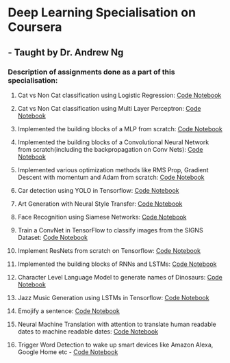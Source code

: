 # Deep Learning Specialisation on Coursera
## - Taught by Dr. Andrew Ng

### Description of assignments done as a part of this specialisation:
1. Cat vs Non Cat classification using Logistic Regression:
[Code Notebook](https://github.com/swetanjal/Deep-Learning/blob/master/Neural%20Networks%20and%20Deep%20Learning/Week%202/Logistic%20Regression%20as%20a%20Neural%20Network/Logistic_Regression_with_a_Neural_Network_mindset_v6a.ipynb)

2. Cat vs Non Cat classification using Multi Layer Perceptron:
[Code Notebook](https://github.com/swetanjal/Deep-Learning/blob/master/Neural%20Networks%20and%20Deep%20Learning/Week%204/Deep%20Neural%20Network%20Application:%20Image%20Classification/Deep%20Neural%20Network%20-%20Application%20v8.ipynb)

3. Implemented the building blocks of a MLP from scratch:
[Code Notebook](https://github.com/swetanjal/Deep-Learning/blob/master/Neural%20Networks%20and%20Deep%20Learning/Week%204/Building%20your%20Deep%20Neural%20Network%20-%20Step%20by%20Step/Building_your_Deep_Neural_Network_Step_by_Step_v8a.ipynb)

4. Implemented the building blocks of a Convolutional Neural Network from scratch(including the backpropagation on Conv Nets):
[Code Notebook](https://github.com/swetanjal/Deep-Learning/blob/master/Convolutional%20Neural%20Networks/week1/Convolution_model_Step_by_Step_v2a.ipynb)

5. Implemented various optimization methods like RMS Prop, Gradient Descent with momentum and Adam from scratch:
[Code Notebook](https://github.com/swetanjal/Deep-Learning/blob/master/Improving%20Deep%20Neural%20Networks:%20Hyperparameter%20tuning%2C%20Regularization%20and%20Optimization/week6/Optimization_methods_v1b.ipynb)

6. Car detection using YOLO in Tensorflow: [Code Notebook](https://github.com/swetanjal/Deep-Learning/blob/master/Convolutional%20Neural%20Networks/week3/Car%20detection%20for%20Autonomous%20Driving/Autonomous_driving_application_Car_detection_v3a.ipynb)

7. Art Generation with Neural Style Transfer: [Code Notebook](https://github.com/swetanjal/Deep-Learning/blob/master/Convolutional%20Neural%20Networks/week4/Neural%20Style%20Transfer/Art_Generation_with_Neural_Style_Transfer_v3a.ipynb)

8. Face Recognition using Siamese Networks: [Code Notebook](https://github.com/swetanjal/Deep-Learning/blob/master/Convolutional%20Neural%20Networks/week4/Face%20Recognition/Face_Recognition_v3a.ipynb)

9. Train a ConvNet in TensorFlow to classify images from the  SIGNS Dataset: [Code Notebook](https://github.com/swetanjal/Deep-Learning/blob/master/Convolutional%20Neural%20Networks/week1/Convolution_model_Application_v1a.ipynb)

10. Implement ResNets from scratch on Tensorflow: [Code Notebook](https://github.com/swetanjal/Deep-Learning/blob/master/Convolutional%20Neural%20Networks/week2/ResNets/Residual_Networks_v2a.ipynb)

11. Implemented the building blocks of RNNs and LSTMs: [Code Notebook](https://github.com/swetanjal/Deep-Learning/blob/master/Sequence%20Models/Week%201/Building%20a%20Recurrent%20Neural%20Network%20-%20Step%20by%20Step/Building_a_Recurrent_Neural_Network_Step_by_Step_v3a.ipynb)

12. Character Level Language Model to generate names of Dinosaurs: [Code Notebook](https://github.com/swetanjal/Deep-Learning/blob/master/Sequence%20Models/Week%201/Dinosaur%20Island%20--%20Character-level%20language%20model/Dinosaurus_Island_Character_level_language_model_final_v3a.ipynb)

13. Jazz Music Generation using LSTMs in Tensorflow: [Code Notebook](https://github.com/swetanjal/Deep-Learning/blob/master/Sequence%20Models/Week%201/Jazz%20improvisation%20with%20LSTM/Improvise_a_Jazz_Solo_with_an_LSTM_Network_v3a.ipynb)

14. Emojify a sentence: [Code Notebook](https://github.com/swetanjal/Deep-Learning/blob/master/Sequence%20Models/Week%202/Emojify/Emojify_v2a.ipynb)

15. Neural Machine Translation with attention to translate human readable dates to machine readable dates: [Code Notebook](https://github.com/swetanjal/Deep-Learning/blob/master/Sequence%20Models/Week%203/Machine%20Translation/Neural_machine_translation_with_attention_v4a.ipynb)

16. Trigger Word Detection to wake up smart devices like Amazon Alexa, Google Home etc - [Code Notebook](https://github.com/swetanjal/Deep-Learning/blob/master/Sequence%20Models/Week%203/Trigger%20word%20detection/Trigger_word_detection_v1a.ipynb)
